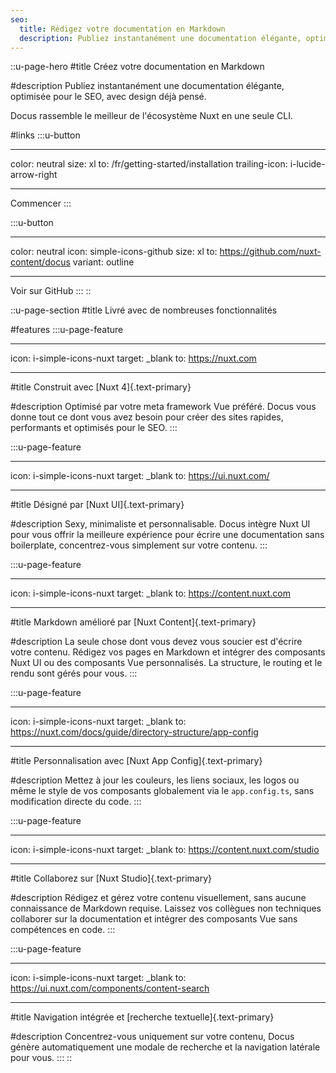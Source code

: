 ```yaml
---
seo:
  title: Rédigez votre documentation en Markdown
  description: Publiez instantanément une documentation élégante, optimisée pour le SEO, avec design déjà pensé. Docus intègre le meilleur de l'écosystème Nuxt.
---
```


::u-page-hero
#title
Créez votre documentation en Markdown

#description
Publiez instantanément une documentation élégante, optimisée pour le SEO, avec design déjà pensé.

Docus rassemble le meilleur de l'écosystème Nuxt en une seule CLI.

#links
:::u-button

---

color: neutral
size: xl
to: /fr/getting-started/installation
trailing-icon: i-lucide-arrow-right

---

Commencer
:::

:::u-button

---

color: neutral
icon: simple-icons-github
size: xl
to: https://github.com/nuxt-content/docus
variant: outline

---

Voir sur GitHub
:::
::

::u-page-section
#title
Livré avec de nombreuses fonctionnalités

#features
:::u-page-feature

---

icon: i-simple-icons-nuxt
target: \_blank
to: https://nuxt.com

---

#title
Construit avec [Nuxt 4]{.text-primary}

#description
Optimisé par votre meta framework Vue préféré. Docus vous donne tout ce dont vous avez besoin pour créer des sites rapides, performants et optimisés pour le SEO.
:::

:::u-page-feature

---

icon: i-simple-icons-nuxt
target: \_blank
to: https://ui.nuxt.com/

---

#title
Désigné par [Nuxt UI]{.text-primary}

#description
Sexy, minimaliste et personnalisable. Docus intègre Nuxt UI pour vous offrir la meilleure expérience pour écrire une documentation sans boilerplate, concentrez-vous simplement sur votre contenu.
:::

:::u-page-feature

---

icon: i-simple-icons-nuxt
target: \_blank
to: https://content.nuxt.com

---

#title
Markdown amélioré par [Nuxt Content]{.text-primary}

#description
La seule chose dont vous devez vous soucier est d'écrire votre contenu. Rédigez vos pages en Markdown et intégrer des composants Nuxt UI ou des composants Vue personnalisés. La structure, le routing et le rendu sont gérés pour vous.
:::

:::u-page-feature

---

icon: i-simple-icons-nuxt
target: \_blank
to: https://nuxt.com/docs/guide/directory-structure/app-config

---

#title
Personnalisation avec [Nuxt App Config]{.text-primary}

#description
Mettez à jour les couleurs, les liens sociaux, les logos ou même le style de vos composants globalement via le `app.config.ts`, sans modification directe du code.
:::

:::u-page-feature

---

icon: i-simple-icons-nuxt
target: \_blank
to: https://content.nuxt.com/studio

---

#title
Collaborez sur [Nuxt Studio]{.text-primary}

#description
Rédigez et gérez votre contenu visuellement, sans aucune connaissance de Markdown requise. Laissez vos collègues non techniques collaborer sur la documentation et intégrer des composants Vue sans compétences en code.
:::

:::u-page-feature

---

icon: i-simple-icons-nuxt
target: \_blank
to: https://ui.nuxt.com/components/content-search

---

#title
Navigation intégrée et [recherche textuelle]{.text-primary}

#description
Concentrez-vous uniquement sur votre contenu, Docus génère automatiquement une modale de recherche et la navigation latérale pour vous.
:::
::
